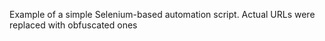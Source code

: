 Example of a simple Selenium-based automation script. Actual URLs were replaced with obfuscated ones
